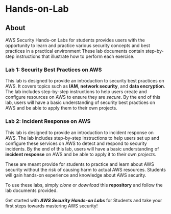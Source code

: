 # Hands-on-Lab

## About

AWS Security Hands-on Labs for students provides users with the opportunity to learn and practice various security concepts and best practices in a practical environment
These lab documents contain step-by-step instructions that illustrate how to perform each exercise.


### Lab 1: Security Best Practices on AWS

This lab is designed to provide an introduction to security best practices on AWS. It covers topics such as **IAM**, **network security**, and **data encryption**. The lab includes step-by-step instructions to help users create and configure resources on AWS to ensure they are *secure*. By the end of this lab, users will have a basic understanding of security best practices on AWS and be able to apply them to their own projects.

### Lab 2: Incident Response on AWS

This lab is designed to provide an introduction to incident response on AWS. The lab includes step-by-step instructions to help users set up and configure these services on AWS to detect and respond to security incidents. By the end of this lab, users will have a basic understanding of **incident response** on AWS and be able to apply it to their own *projects*.



These are meant provide for students to practice and learn about AWS security without the risk of causing harm to actual AWS resources. Students will gain hands-on experience and knowledge about AWS security.



To use these labs, simply *clone* or *download* this **repository** and follow the lab documents provided.

Get started with ***AWS Security Hands-on Labs*** for Students and take your first steps towards mastering AWS security!
